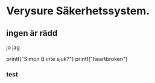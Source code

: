 # Verysure Säkerhetssystem.
## ingen är rädd
jo jag


printf("Simon B inte sjuk?")
printf("heartbroken")
### test



